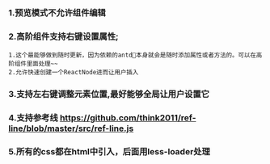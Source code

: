 ### 1.预览模式不允许组件编辑
### 2.高阶组件支持右键设置属性;
    1.这个最能够做到随时更新，因为依赖的antd本身就会是随时添加属性或者方法的。可以在高阶组件里面处理~~
    2.允许快速创建一个ReactNode进而让用户插入


### 3.支持左右键调整元素位置,最好能够全局让用户设置它
### 4.支持参考线 https://github.com/think2011/ref-line/blob/master/src/ref-line.js
### 5.所有的css都在html中引入，后面用less-loader处理